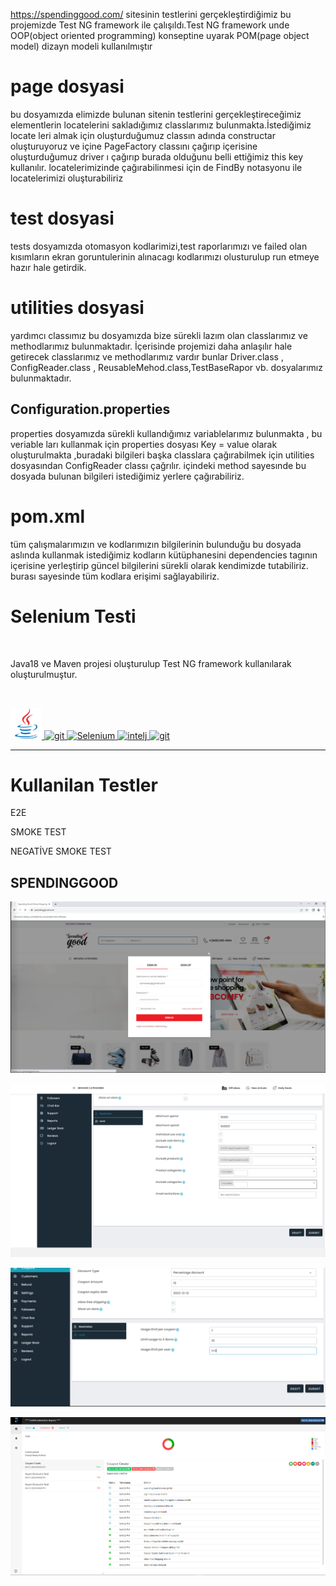 https://spendinggood.com/
sitesinin testlerini gerçekleştirdiğimiz bu projemizde Test NG framework ile çalışıldı.Test NG framework unde OOP(object oriented programming) konseptine uyarak POM(page object model) dizayn modeli kullanılmıştır

# page dosyasi

bu dosyamızda elimizde bulunan sitenin testlerini gerçekleştireceğimiz elementlerin locatelerini sakladığımız classlarımız bulunmakta.İstediğimiz locate leri almak için oluşturduğumuz classın adında constructar oluşturuyoruz ve içine PageFactory classını çağırıp içerisine oluşturduğumuz driver ı çağırıp burada olduğunu belli ettiğimiz this key kullanılır. locatelerimizinde çağırabilinmesi için de FindBy notasyonu ile locatelerimizi oluşturabiliriz


# test dosyasi

tests dosyamızda otomasyon kodlarimizi,test raporlarımızı ve failed olan kısımların ekran goruntulerinin alınacagı kodlarımızı  olusturulup run etmeye hazır hale getirdik.




# utilities dosyasi

yardımcı classımız bu dosyamızda bize sürekli lazım olan classlarımız ve methodlarımız bulunmaktadır. İçerisinde projemizi daha anlaşılır hale getirecek classlarımız ve methodlarımız vardır bunlar Driver.class , ConfigReader.class , ReusableMehod.class,TestBaseRapor vb. dosyalarımız bulunmaktadır.
## Configuration.properties

properties dosyamızda sürekli kullandığımız variablelarımız bulunmakta , bu veriable ları kullanmak için properties dosyası Key = value olarak oluşturulmakta ,buradaki bilgileri başka classlara çağırabilmek için utilities dosyasından ConfigReader classı çağrılır. içindeki method sayesınde bu dosyada bulunan bilgileri istediğimiz yerlere çağırabiliriz.

# pom.xml

tüm çalışmalarımızın ve kodlarımızın bilgilerinin bulunduğu bu dosyada aslında kullanmak istediğimiz kodların kütüphanesini dependencies tagının içerisine yerleştirip güncel bilgilerini sürekli olarak kendimizde tutabiliriz. burası sayesinde tüm kodlara erişimi sağlayabiliriz.


# Selenium Testi

<br/>

Java18 ve Maven projesi oluşturulup Test NG framework kullanılarak oluşturulmuştur.

<br/>

<a href="https://www.java.com" target="_blank" rel="noreferrer"> <img src="https://raw.githubusercontent.com/devicons/devicon/master/icons/java/java-original.svg" alt="java" width="50" height="50"/> </a>
<a href="https://git-scm.com/" target="_blank" rel="noreferrer"> <img src="https://www.vectorlogo.zone/logos/git-scm/git-scm-icon.svg" alt="git" width="40" height="40"/> </a>
<a href="https://www.selenium.com" target="_blank" rel="noreferrer"> <img src="https://camo.githubusercontent.com/4b95df4d6ca7a01afc25d27159804dc5a7d0df41d8131aaf50c9f84847dfda21/68747470733a2f2f73656c656e69756d2e6465762f696d616765732f73656c656e69756d5f6c6f676f5f7371756172655f677265656e2e706e67" alt="Selenium" width="50" height="50"/> </a>
<a href="https://www.intelj.com" target="_blank" rel="noreferrer"> <img src="https://encrypted-tbn0.gstatic.com/images?q=tbn:ANd9GcQak-N8W03mK25slV1lwM80i0y1obRPPJOaLA&usqp=CAU" alt="intelj" width="80" height="40"/> </a>
<a href="https://www.maven.com" target="_blank" rel="noreferrer"> <img src="https://koraypeker.com/wp-content/uploads/2018/06/1_xsrKVt69q3JsZzLD-ldekQ.jpeg" alt="git" width="100" height="40"/> </a>

<hr/>

# Kullanilan Testler

E2E

SMOKE TEST

NEGATİVE SMOKE TEST

##  SPENDINGGOOD


![img_1.png](img_1.png)

![img_2.png](img_2.png)


![img_3.png](img_3.png)

![img.png](img.png)